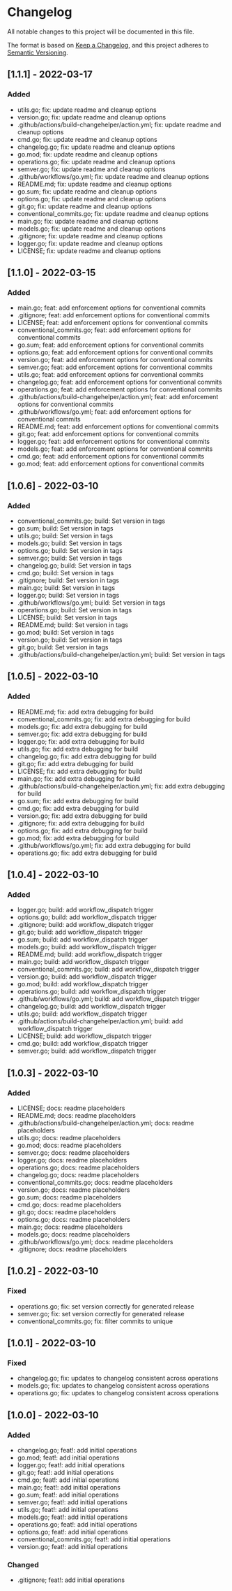 # Changelog
All notable changes to this project will be documented in this file.
		
The format is based on [Keep a Changelog](https://keepachangelog.com/en/1.0.0/),
and this project adheres to [Semantic Versioning](https://semver.org/spec/v2.0.0.html).

## [1.1.1] - 2022-03-17
### Added
- utils.go; fix: update readme and cleanup options
- version.go; fix: update readme and cleanup options
- .github/actions/build-changehelper/action.yml; fix: update readme and cleanup options
- cmd.go; fix: update readme and cleanup options
- changelog.go; fix: update readme and cleanup options
- go.mod; fix: update readme and cleanup options
- operations.go; fix: update readme and cleanup options
- semver.go; fix: update readme and cleanup options
- .github/workflows/go.yml; fix: update readme and cleanup options
- README.md; fix: update readme and cleanup options
- go.sum; fix: update readme and cleanup options
- options.go; fix: update readme and cleanup options
- git.go; fix: update readme and cleanup options
- conventional_commits.go; fix: update readme and cleanup options
- main.go; fix: update readme and cleanup options
- models.go; fix: update readme and cleanup options
- .gitignore; fix: update readme and cleanup options
- logger.go; fix: update readme and cleanup options
- LICENSE; fix: update readme and cleanup options

## [1.1.0] - 2022-03-15
### Added
- main.go; feat: add enforcement options for conventional commits
- .gitignore; feat: add enforcement options for conventional commits
- LICENSE; feat: add enforcement options for conventional commits
- conventional_commits.go; feat: add enforcement options for conventional commits
- go.sum; feat: add enforcement options for conventional commits
- options.go; feat: add enforcement options for conventional commits
- version.go; feat: add enforcement options for conventional commits
- semver.go; feat: add enforcement options for conventional commits
- utils.go; feat: add enforcement options for conventional commits
- changelog.go; feat: add enforcement options for conventional commits
- operations.go; feat: add enforcement options for conventional commits
- .github/actions/build-changehelper/action.yml; feat: add enforcement options for conventional commits
- .github/workflows/go.yml; feat: add enforcement options for conventional commits
- README.md; feat: add enforcement options for conventional commits
- git.go; feat: add enforcement options for conventional commits
- logger.go; feat: add enforcement options for conventional commits
- models.go; feat: add enforcement options for conventional commits
- cmd.go; feat: add enforcement options for conventional commits
- go.mod; feat: add enforcement options for conventional commits

## [1.0.6] - 2022-03-10
### Added
- conventional_commits.go; build: Set version in tags
- go.sum; build: Set version in tags
- utils.go; build: Set version in tags
- models.go; build: Set version in tags
- options.go; build: Set version in tags
- semver.go; build: Set version in tags
- changelog.go; build: Set version in tags
- cmd.go; build: Set version in tags
- .gitignore; build: Set version in tags
- main.go; build: Set version in tags
- logger.go; build: Set version in tags
- .github/workflows/go.yml; build: Set version in tags
- operations.go; build: Set version in tags
- LICENSE; build: Set version in tags
- README.md; build: Set version in tags
- go.mod; build: Set version in tags
- version.go; build: Set version in tags
- git.go; build: Set version in tags
- .github/actions/build-changehelper/action.yml; build: Set version in tags

## [1.0.5] - 2022-03-10
### Added
- README.md; fix: add extra debugging for build
- conventional_commits.go; fix: add extra debugging for build
- models.go; fix: add extra debugging for build
- semver.go; fix: add extra debugging for build
- logger.go; fix: add extra debugging for build
- utils.go; fix: add extra debugging for build
- changelog.go; fix: add extra debugging for build
- git.go; fix: add extra debugging for build
- LICENSE; fix: add extra debugging for build
- main.go; fix: add extra debugging for build
- .github/actions/build-changehelper/action.yml; fix: add extra debugging for build
- go.sum; fix: add extra debugging for build
- cmd.go; fix: add extra debugging for build
- version.go; fix: add extra debugging for build
- .gitignore; fix: add extra debugging for build
- options.go; fix: add extra debugging for build
- go.mod; fix: add extra debugging for build
- .github/workflows/go.yml; fix: add extra debugging for build
- operations.go; fix: add extra debugging for build

## [1.0.4] - 2022-03-10
### Added
- logger.go; build: add workflow_dispatch trigger
- options.go; build: add workflow_dispatch trigger
- .gitignore; build: add workflow_dispatch trigger
- git.go; build: add workflow_dispatch trigger
- go.sum; build: add workflow_dispatch trigger
- models.go; build: add workflow_dispatch trigger
- README.md; build: add workflow_dispatch trigger
- main.go; build: add workflow_dispatch trigger
- conventional_commits.go; build: add workflow_dispatch trigger
- version.go; build: add workflow_dispatch trigger
- go.mod; build: add workflow_dispatch trigger
- operations.go; build: add workflow_dispatch trigger
- .github/workflows/go.yml; build: add workflow_dispatch trigger
- changelog.go; build: add workflow_dispatch trigger
- utils.go; build: add workflow_dispatch trigger
- .github/actions/build-changehelper/action.yml; build: add workflow_dispatch trigger
- LICENSE; build: add workflow_dispatch trigger
- cmd.go; build: add workflow_dispatch trigger
- semver.go; build: add workflow_dispatch trigger

## [1.0.3] - 2022-03-10
### Added
- LICENSE; docs: readme placeholders
- README.md; docs: readme placeholders
- .github/actions/build-changehelper/action.yml; docs: readme placeholders
- utils.go; docs: readme placeholders
- go.mod; docs: readme placeholders
- semver.go; docs: readme placeholders
- logger.go; docs: readme placeholders
- operations.go; docs: readme placeholders
- changelog.go; docs: readme placeholders
- conventional_commits.go; docs: readme placeholders
- version.go; docs: readme placeholders
- go.sum; docs: readme placeholders
- cmd.go; docs: readme placeholders
- git.go; docs: readme placeholders
- options.go; docs: readme placeholders
- main.go; docs: readme placeholders
- models.go; docs: readme placeholders
- .github/workflows/go.yml; docs: readme placeholders
- .gitignore; docs: readme placeholders

## [1.0.2] - 2022-03-10
### Fixed
- operations.go; fix: set version correctly for generated release
- semver.go; fix: set version correctly for generated release
- conventional_commits.go; fix: filter commits to unique

## [1.0.1] - 2022-03-10
### Fixed
- changelog.go; fix: updates to changelog consistent across operations
- models.go; fix: updates to changelog consistent across operations
- operations.go; fix: updates to changelog consistent across operations

## [1.0.0] - 2022-03-10
### Added
- changelog.go; feat!: add initial operations
- go.mod; feat!: add initial operations
- logger.go; feat!: add initial operations
- git.go; feat!: add initial operations
- cmd.go; feat!: add initial operations
- main.go; feat!: add initial operations
- go.sum; feat!: add initial operations
- semver.go; feat!: add initial operations
- utils.go; feat!: add initial operations
- models.go; feat!: add initial operations
- operations.go; feat!: add initial operations
- options.go; feat!: add initial operations
- conventional_commits.go; feat!: add initial operations
- version.go; feat!: add initial operations
### Changed
- .gitignore; feat!: add initial operations
